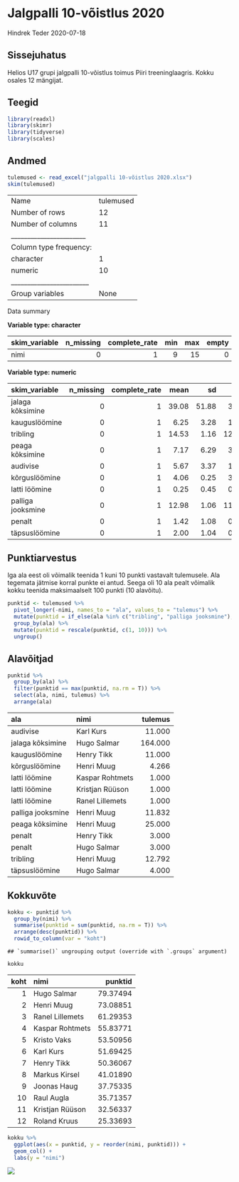 Jalgpalli 10-võistlus 2020
================
Hindrek Teder
2020-07-18

## Sissejuhatus

Helios U17 grupi jalgpalli 10-võistlus toimus Piiri treeninglaagris.
Kokku osales 12 mängijat.

## Teegid

``` r
library(readxl)
library(skimr)
library(tidyverse)
library(scales)
```

## Andmed

``` r
tulemused <- read_excel("jalgpalli 10-võistlus 2020.xlsx")
skim(tulemused)
```

|                                                  |           |
| :----------------------------------------------- | :-------- |
| Name                                             | tulemused |
| Number of rows                                   | 12        |
| Number of columns                                | 11        |
| \_\_\_\_\_\_\_\_\_\_\_\_\_\_\_\_\_\_\_\_\_\_\_   |           |
| Column type frequency:                           |           |
| character                                        | 1         |
| numeric                                          | 10        |
| \_\_\_\_\_\_\_\_\_\_\_\_\_\_\_\_\_\_\_\_\_\_\_\_ |           |
| Group variables                                  | None      |

Data summary

**Variable type: character**

| skim\_variable | n\_missing | complete\_rate | min | max | empty | n\_unique | whitespace |
| :------------- | ---------: | -------------: | --: | --: | ----: | --------: | ---------: |
| nimi           |          0 |              1 |   9 |  15 |     0 |        12 |          0 |

**Variable type: numeric**

| skim\_variable    | n\_missing | complete\_rate |  mean |    sd |    p0 |   p25 |   p50 |   p75 |   p100 | hist  |
| :---------------- | ---------: | -------------: | ----: | ----: | ----: | ----: | ----: | ----: | -----: | :---- |
| jalaga kõksimine  |          0 |              1 | 39.08 | 51.88 |  3.00 |  6.25 | 17.50 | 45.25 | 164.00 | ▇▁▁▁▁ |
| kauguslöömine     |          0 |              1 |  6.25 |  3.28 |  1.00 |  3.75 |  6.50 |  9.00 |  11.00 | ▇▅▅▇▅ |
| tribling          |          0 |              1 | 14.53 |  1.16 | 12.79 | 13.66 | 14.62 | 15.19 |  16.14 | ▇▂▇▅▇ |
| peaga kõksimine   |          0 |              1 |  7.17 |  6.29 |  3.00 |  3.75 |  4.50 |  8.00 |  25.00 | ▇▂▁▁▁ |
| audivise          |          0 |              1 |  5.67 |  3.37 |  1.00 |  2.75 |  5.50 |  8.25 |  11.00 | ▇▃▃▃▃ |
| kõrguslöömine     |          0 |              1 |  4.06 |  0.25 |  3.56 |  3.83 |  4.18 |  4.26 |   4.27 | ▁▃▁▁▇ |
| latti löömine     |          0 |              1 |  0.25 |  0.45 |  0.00 |  0.00 |  0.00 |  0.25 |   1.00 | ▇▁▁▁▂ |
| palliga jooksmine |          0 |              1 | 12.98 |  1.06 | 11.83 | 12.16 | 12.53 | 13.97 |  14.75 | ▇▃▂▂▅ |
| penalt            |          0 |              1 |  1.42 |  1.08 |  0.00 |  0.75 |  1.50 |  2.00 |   3.00 | ▆▆▁▇▃ |
| täpsuslöömine     |          0 |              1 |  2.00 |  1.04 |  0.00 |  1.75 |  2.00 |  2.25 |   4.00 | ▁▂▇▂▁ |

## Punktiarvestus

Iga ala eest oli võimalik teenida 1 kuni 10 punkti vastavalt tulemusele.
Ala tegemata jätmise korral punkte ei antud. Seega oli 10 ala pealt
võimalik kokku teenida maksimaalselt 100 punkti (10 alavõitu).

``` r
punktid <- tulemused %>% 
  pivot_longer(-nimi, names_to = "ala", values_to = "tulemus") %>% 
  mutate(punktid = if_else(ala %in% c("tribling", "palliga jooksmine"), -tulemus, tulemus)) %>% 
  group_by(ala) %>% 
  mutate(punktid = rescale(punktid, c(1, 10))) %>% 
  ungroup()
```

## Alavõitjad

``` r
punktid %>% 
  group_by(ala) %>% 
  filter(punktid == max(punktid, na.rm = T)) %>% 
  select(ala, nimi, tulemus) %>% 
  arrange(ala)
```

<div class="kable-table">

| ala               | nimi            | tulemus |
| :---------------- | :-------------- | ------: |
| audivise          | Karl Kurs       |  11.000 |
| jalaga kõksimine  | Hugo Salmar     | 164.000 |
| kauguslöömine     | Henry Tikk      |  11.000 |
| kõrguslöömine     | Henri Muug      |   4.266 |
| latti löömine     | Kaspar Rohtmets |   1.000 |
| latti löömine     | Kristjan Rüüson |   1.000 |
| latti löömine     | Ranel Lillemets |   1.000 |
| palliga jooksmine | Henri Muug      |  11.832 |
| peaga kõksimine   | Henri Muug      |  25.000 |
| penalt            | Henry Tikk      |   3.000 |
| penalt            | Hugo Salmar     |   3.000 |
| tribling          | Henri Muug      |  12.792 |
| täpsuslöömine     | Hugo Salmar     |   4.000 |

</div>

## Kokkuvõte

``` r
kokku <- punktid %>% 
  group_by(nimi) %>% 
  summarise(punktid = sum(punktid, na.rm = T)) %>% 
  arrange(desc(punktid)) %>% 
  rowid_to_column(var = "koht")
```

    ## `summarise()` ungrouping output (override with `.groups` argument)

``` r
kokku
```

<div class="kable-table">

| koht | nimi            |  punktid |
| ---: | :-------------- | -------: |
|    1 | Hugo Salmar     | 79.37494 |
|    2 | Henri Muug      | 73.08851 |
|    3 | Ranel Lillemets | 61.29353 |
|    4 | Kaspar Rohtmets | 55.83771 |
|    5 | Kristo Vaks     | 53.50956 |
|    6 | Karl Kurs       | 51.69425 |
|    7 | Henry Tikk      | 50.36067 |
|    8 | Markus Kirsel   | 41.01890 |
|    9 | Joonas Haug     | 37.75335 |
|   10 | Raul Augla      | 35.71357 |
|   11 | Kristjan Rüüson | 32.56337 |
|   12 | Roland Kruus    | 25.33693 |

</div>

``` r
kokku %>% 
  ggplot(aes(x = punktid, y = reorder(nimi, punktid))) +
  geom_col() +
  labs(y = "nimi")
```

![](jalgpalli-10-võistlus-2020_files/figure-gfm/unnamed-chunk-6-1.png)<!-- -->
